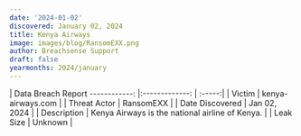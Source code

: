 ```yaml
---
date: '2024-01-02'
discovered: January 02, 2024
title: Kenya Airways
image: images/blog/RansomEXX.png
author: Breachsense Support
draft: false
yearmonths: 2024/january
---
```



| Data Breach Report
------------:     |:-------------:    | :-----:|
| Victim      | kenya-airways.com      | 
| Threat Actor      | RansomEXX      | 
| Date Discovered      | Jan 02, 2024      | 
| Description      | Kenya Airways is the national airline of Kenya.      | 
| Leak Size      | Unknown      | 


